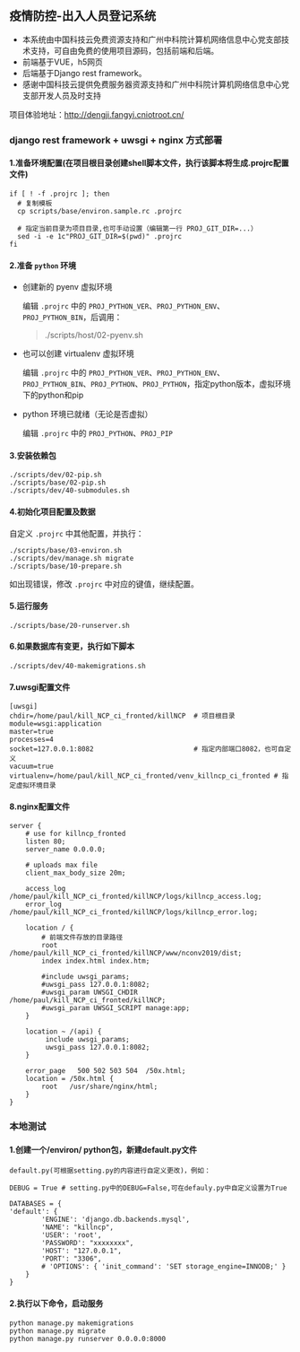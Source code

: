 ## 疫情防控-出入人员登记系统

- 本系统由中国科技云免费资源支持和广州中科院计算机网络信息中心党支部技术支持，可自由免费的使用项目源码，包括前端和后端。
- 前端基于VUE，h5网页
- 后端基于Django rest framework。
- 感谢中国科技云提供免费服务器资源支持和广州中科院计算机网络信息中心党支部开发人员及时支持

项目体验地址：http://dengji.fangyi.cniotroot.cn/


### django rest framework + uwsgi + nginx 方式部署

#### 1.准备环境配置(在项目根目录创建shell脚本文件，执行该脚本将生成.projrc配置文件)

```shell
if [ ! -f .projrc ]; then
  # 复制模板
  cp scripts/base/environ.sample.rc .projrc

  # 指定当前目录为项目目录,也可手动设置（编辑第一行 PROJ_GIT_DIR=...）
  sed -i -e 1c"PROJ_GIT_DIR=$(pwd)" .projrc
fi
```

#### 2.准备 `python` 环境

- 创建新的 pyenv 虚拟环境

  编辑 `.projrc` 中的 `PROJ_PYTHON_VER`、`PROJ_PYTHON_ENV`、`PROJ_PYTHON_BIN`，后调用：

  > ./scripts/host/02-pyenv.sh

- 也可以创建 virtualenv 虚拟环境

  编辑 `.projrc` 中的 `PROJ_PYTHON_VER`、`PROJ_PYTHON_ENV`、`PROJ_PYTHON_BIN`、`PROJ_PYTHON`、`PROJ_PYTHON`，指定python版本，虚拟环境下的python和pip


- python 环境已就绪（无论是否虚拟）

  编辑 `.projrc` 中的 `PROJ_PYTHON`、`PROJ_PIP`

#### 3.安装依赖包

```shell
./scripts/dev/02-pip.sh
./scripts/base/02-pip.sh
./scripts/dev/40-submodules.sh
```

#### 4.初始化项目配置及数据

自定义 `.projrc` 中其他配置，并执行：

```shell
./scripts/base/03-environ.sh
./scripts/dev/manage.sh migrate
./scripts/base/10-prepare.sh
```
如出现错误，修改 `.projrc` 中对应的键值，继续配置。

#### 5.运行服务

```shell
./scripts/base/20-runserver.sh
```

#### 6.如果数据库有变更，执行如下脚本

```shell
./scripts/dev/40-makemigrations.sh
```

#### 7.uwsgi配置文件
```
[uwsgi]
chdir=/home/paul/kill_NCP_ci_fronted/killNCP  # 项目根目录
module=wsgi:application
master=true
processes=4
socket=127.0.0.1:8082                         # 指定内部端口8082，也可自定义
vacuum=true
virtualenv=/home/paul/kill_NCP_ci_fronted/venv_killncp_ci_fronted # 指定虚拟环境目录
```

#### 8.nginx配置文件
```
server {
    # use for killncp_fronted
    listen 80;
    server_name 0.0.0.0;

    # uploads max file
    client_max_body_size 20m;

    access_log /home/paul/kill_NCP_ci_fronted/killNCP/logs/killncp_access.log;
    error_log /home/paul/kill_NCP_ci_fronted/killNCP/logs/killncp_error.log;       
    
    location / {
        # 前端文件存放的目录路径
        root /home/paul/kill_NCP_ci_fronted/killNCP/www/nconv2019/dist;
        index index.html index.htm;

        #include uwsgi_params;
        #uwsgi_pass 127.0.0.1:8082;
        #uwsgi_param UWSGI_CHDIR /home/paul/kill_NCP_ci_fronted/killNCP;
        #uwsgi_param UWSGI_SCRIPT manage:app;
    }

    location ~ /(api) {
         include uwsgi_params;
         uwsgi_pass 127.0.0.1:8082;
    }

    error_page   500 502 503 504  /50x.html;
    location = /50x.html {                                                                            
        root   /usr/share/nginx/html;        
    }
}

```

### 本地测试

#### 1.创建一个/environ/ python包，新建default.py文件
```
default.py(可根据setting.py的内容进行自定义更改)，例如：

DEBUG = True # setting.py中的DEBUG=False,可在defauly.py中自定义设置为True

DATABASES = {
'default': {
        'ENGINE': 'django.db.backends.mysql',
        'NAME': "killncp",
        'USER': 'root',
        'PASSWORD': "xxxxxxxx",
        'HOST': "127.0.0.1",
        'PORT': "3306",
        # 'OPTIONS': { 'init_command': 'SET storage_engine=INNODB;' }
    }
}
```
#### 2.执行以下命令，启动服务
```
python manage.py makemigrations
python manage.py migrate
python manage.py runserver 0.0.0.0:8000
```